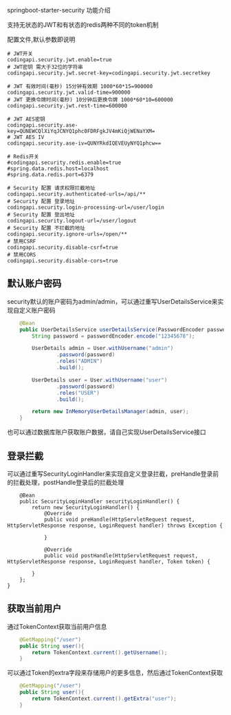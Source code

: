springboot-starter-security 功能介绍

支持无状态的JWT和有状态的redis两种不同的token机制

配置文件,默认参数即说明
```properties
# JWT开关
codingapi.security.jwt.enable=true
# JWT密钥 需大于32位的字符串
codingapi.security.jwt.secret-key=codingapi.security.jwt.secretkey

# JWT 有效时间(毫秒) 15分钟有效期 1000*60*15=900000
codingapi.security.jwt.valid-time=900000
# JWT 更换令牌时间(毫秒) 10分钟后更换令牌 1000*60*10=600000
codingapi.security.jwt.rest-time=600000

# JWT AES密钥
codingapi.security.ase-key=QUNEWCQlXiYqJCNYQ1phc0FDRFgkJV4mKiQjWENaYXM=
# JWT AES IV
codingapi.security.ase-iv=QUNYRkdIQEVEUyNYQ1phcw==

# Redis开关
#codingapi.security.redis.enable=true
#spring.data.redis.host=localhost
#spring.data.redis.port=6379

# Security 配置 请求权限拦截地址
codingapi.security.authenticated-urls=/api/**
# Security 配置 登录地址
codingapi.security.login-processing-url=/user/login
# Security 配置 登出地址
codingapi.security.logout-url=/user/logout
# Security 配置 不拦截的地址
codingapi.security.ignore-urls=/open/**
# 禁用CSRF
codingapi.security.disable-csrf=true
# 禁用CORS
codingapi.security.disable-cors=true
```

## 默认账户密码
security默认的账户密码为admin/admin，可以通过重写UserDetailsService来实现自定义账户密码
```java
    @Bean
    public UserDetailsService userDetailsService(PasswordEncoder passwordEncoder) {
        String password = passwordEncoder.encode("12345678");

        UserDetails admin = User.withUsername("admin")
                .password(password)
                .roles("ADMIN")
                .build();

        UserDetails user = User.withUsername("user")
                .password(password)
                .roles("USER")
                .build();

        return new InMemoryUserDetailsManager(admin, user);
    }
```
也可以通过数据库账户获取账户数据，请自己实现UserDetailsService接口

## 登录拦截
可以通过重写SecurityLoginHandler来实现自定义登录拦截，preHandle登录前的拦截处理，postHandle登录后的拦截处理
```
    @Bean
    public SecurityLoginHandler securityLoginHandler() {
        return new SecurityLoginHandler() {
            @Override
            public void preHandle(HttpServletRequest request, HttpServletResponse response, LoginRequest handler) throws Exception {

            }

            @Override
            public void postHandle(HttpServletRequest request, HttpServletResponse response, LoginRequest handler, Token token) {

        }
    };
}
```

## 获取当前用户

通过TokenContext获取当前用户信息
```java
    @GetMapping("/user")
    public String user(){
        return TokenContext.current().getUsername();
    }
```

可以通过Token的extra字段来存储用户的更多信息，然后通过TokenContext获取
```java
    @GetMapping("/user")
    public String user(){
        return TokenContext.current().getExtra("user");
    }
```
